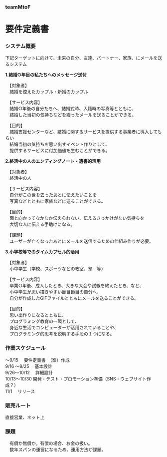 ### teamMtoF
# 要件定義書
### システム概要  
  
下記ターゲットに向けて、未来の自分、友達、パートナー、家族、にメールを送るシステム  
  
**1.結婚○年目の私たちへのメッセージ送付**  
  
　【対象者】  
　結婚を控えたカップル・新婚のカップル  

　【サービス内容】  
　結婚○年後の自分たちへ、結婚式時、入籍時の写真等とともに、  
　結婚した当初の気持ちなどを綴ったメールを送ることができる。  
  
　【目的】  
　結婚支援センターなど、結婚に関するサービスを提供する事業者に導入してもらい  
　結婚当初の気持ちを思い出すイベント作りとして、  
　提供するサービスに付加価値を生むことができる。  
  
**2.終活中の人のエンディングノート・遺書的活用**  
  
　【対象者】  
　終活中の人  
  
　【サービス内容】  
　自分がこの世を去ったあとに伝えたいことを  
　写真などとともに家族などに送ることができる。  
  
　【目的】  
　面と向かってなかなか伝えられない、伝えるきっかけがない気持ちを  
　大切な人に伝える手助けになる。  
  
　【課題】  
　ユーザーが亡くなったあとにメールを送信するための仕組み作りが必要。  
  
**3.小学校等でのタイムカプセル的活用**  
  
　【対象者】  
　小中学生（学校、スポーツなどの教室、塾　等）  
  
　【サービス内容】  
　卒業○年後、成人したとき、大きな大会や試験を終えたとき、など、  
　小中学生が思い描きやすい節目節目の自分へ、  
　自分が作成したGIFファイルとともにメールを送ることができる。  
  
　【目的】  
　思い出作りになるとともに、  
　プログラミング教育の一環として、  
　身近な生活でコンピューターが活用されていることや、  
　プログラミング的思考を説明する手段の１つになる。  
  
### 作業スケジュール  
～9/15　      要件定義書　（案）作成  
9/16 ～9/25　 基本設計  
9/26～10/12　 詳細設計  
10/13～10/30  開発・テスト・プロモーション準備（SNS・ウェブサイト作成？）  
11/1　        リリース  
  
### 販売ルート  
直接営業、ネット上  
  
### 課題  
　有償か無償か。有償の場合、お金の扱い。  
　数年スパンの運営になるため、運用方法が課題。  
